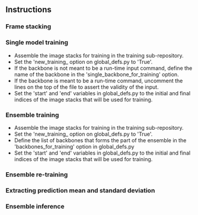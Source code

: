 ## Instructions

### Frame stacking

### Single model training
* Assemble the image stacks for training in the training sub-repository. 
* Set the 'new_training_ option on global_defs.py to 'True'.
* If the backbone is not meant to be a run-time input command, define the name of the backbone in the 'single_backbone_for_training' option.
* If the backbone is meant to be a run-time command, uncomment the lines on the top of the file to assert the validity of the input.
* Set the 'start' and 'end' variables in global_defs.py to the initial and final indices of the image stacks that will be used for training.


### Ensemble training
* Assemble the image stacks for training in the training sub-repository. 
* Set the 'new_training_ option on global_defs.py to 'True'.
* Define the list of backbones that forms the part of the ensemble in the 'backbones_for_training' option in global_defs.py
* Set the 'start' and 'end' variables in global_defs.py to the initial and final indices of the image stacks that will be used for training.

### Ensemble re-training

### Extracting prediction mean and standard deviation

### Ensemble inference
